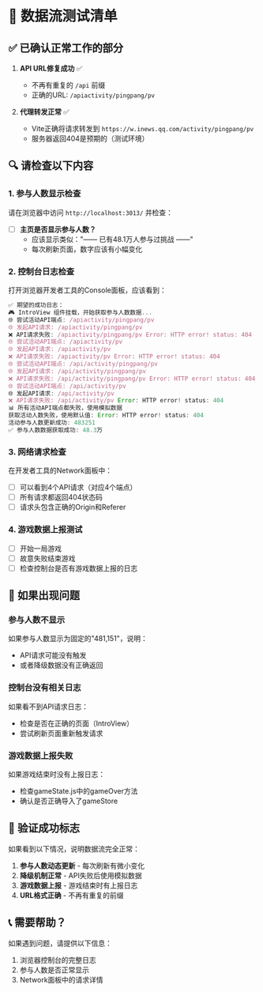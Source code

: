 # 🧪 数据流测试清单

## ✅ 已确认正常工作的部分

1. **API URL修复成功** ✅
   - 不再有重复的 `/api` 前缀
   - 正确的URL: `/apiactivity/pingpang/pv`

2. **代理转发正常** ✅  
   - Vite正确将请求转发到 `https://w.inews.qq.com/activity/pingpang/pv`
   - 服务器返回404是预期的（测试环境）

## 🔍 请检查以下内容

### 1. 参与人数显示检查
请在浏览器中访问 `http://localhost:3013/` 并检查：

- [ ] **主页是否显示参与人数？**
  - 应该显示类似："—— 已有48.1万人参与过挑战 ——"
  - 每次刷新页面，数字应该有小幅变化

### 2. 控制台日志检查
打开浏览器开发者工具的Console面板，应该看到：

```javascript
✅ 期望的成功日志：
🎮 IntroView 组件挂载，开始获取参与人数数据...
🌐 尝试活动API端点: /apiactivity/pingpang/pv
🌐 发起API请求: /apiactivity/pingpang/pv
❌ API请求失败: /apiactivity/pingpang/pv Error: HTTP error! status: 404
🌐 尝试活动API端点: /apiactivity/pv
🌐 发起API请求: /apiactivity/pv
❌ API请求失败: /apiactivity/pv Error: HTTP error! status: 404
🌐 尝试活动API端点: /api/activity/pingpang/pv
🌐 发起API请求: /api/activity/pingpang/pv
❌ API请求失败: /api/activity/pingpang/pv Error: HTTP error! status: 404
🌐 尝试活动API端点: /api/activity/pv
🌐 发起API请求: /api/activity/pv
❌ API请求失败: /api/activity/pv Error: HTTP error! status: 404
📊 所有活动API端点都失败，使用模拟数据
获取活动人数失败，使用默认值: Error: HTTP error! status: 404
活动参与人数更新成功: 483251
✅ 参与人数数据获取成功: 48.3万
```

### 3. 网络请求检查
在开发者工具的Network面板中：

- [ ] 可以看到4个API请求（对应4个端点）
- [ ] 所有请求都返回404状态码
- [ ] 请求头包含正确的Origin和Referer

### 4. 游戏数据上报测试
- [ ] 开始一局游戏
- [ ] 故意失败结束游戏  
- [ ] 检查控制台是否有游戏数据上报的日志

## 🎯 如果出现问题

### 参与人数不显示
如果参与人数显示为固定的"481,151"，说明：
- API请求可能没有触发
- 或者降级数据没有正确返回

### 控制台没有相关日志
如果看不到API请求日志：
- 检查是否在正确的页面（IntroView）
- 尝试刷新页面重新触发请求

### 游戏数据上报失败
如果游戏结束时没有上报日志：
- 检查gameState.js中的gameOver方法
- 确认是否正确导入了gameStore

## 🚀 验证成功标志

如果看到以下情况，说明数据流完全正常：

1. **参与人数动态更新** - 每次刷新有微小变化
2. **降级机制正常** - API失败后使用模拟数据
3. **游戏数据上报** - 游戏结束时有上报日志
4. **URL格式正确** - 不再有重复的前缀

## 📞 需要帮助？

如果遇到问题，请提供以下信息：
1. 浏览器控制台的完整日志
2. 参与人数是否正常显示
3. Network面板中的请求详情 